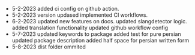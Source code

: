 - 5-2-2023
added ci config on github action.
- 5-2-2023
version updased 
implemented CI workflows.
- 6-2-2023
updated new features on docs.
updated slangdetector logic.
added translation functionality
updated github workflow config
- 5-7-2023
updated keywords to package
added test for pure persian
updated package description
added half space for persian written form
- 5-8-2023
dist folder ommited 